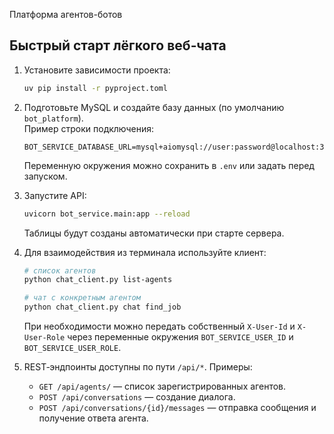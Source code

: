 Платформа агентов-ботов

## Быстрый старт лёгкого веб‑чата

1. Установите зависимости проекта:

   ```bash
   uv pip install -r pyproject.toml
   ```

2. Подготовьте MySQL и создайте базу данных (по умолчанию `bot_platform`).  
   Пример строки подключения:

   ```
   BOT_SERVICE_DATABASE_URL=mysql+aiomysql://user:password@localhost:3306/bot_platform
   ```

   Переменную окружения можно сохранить в `.env` или задать перед запуском.

3. Запустите API:

   ```bash
   uvicorn bot_service.main:app --reload
   ```

   Таблицы будут созданы автоматически при старте сервера.

4. Для взаимодействия из терминала используйте клиент:

   ```bash
   # список агентов
   python chat_client.py list-agents

   # чат с конкретным агентом
   python chat_client.py chat find_job
   ```

   При необходимости можно передать собственный `X-User-Id` и `X-User-Role` через переменные
   окружения `BOT_SERVICE_USER_ID` и `BOT_SERVICE_USER_ROLE`.

5. REST‑эндпоинты доступны по пути `/api/*`. Примеры:

   * `GET /api/agents/` — список зарегистрированных агентов.
   * `POST /api/conversations` — создание диалога.
   * `POST /api/conversations/{id}/messages` — отправка сообщения и получение ответа агента.
